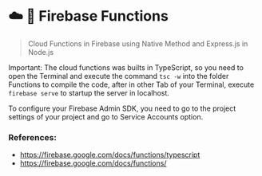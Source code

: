 # :cloud: :muscle: Firebase Functions
> Cloud Functions in Firebase using Native Method and Express.js in Node.js

Important: The cloud functions was builts in TypeScript, so you need to open the Terminal and execute the command `tsc -w` into the folder Functions to compile the code, after in other Tab of your Terminal, execute `firebase serve` to startup the server in localhost.

To configure your Firebase Admin SDK, you need to go to the project settings of your project and go to Service Accounts option.

### References: 
- https://firebase.google.com/docs/functions/typescript
- https://firebase.google.com/docs/functions/


